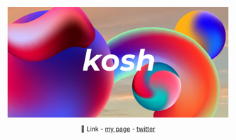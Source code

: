 <p align="center">
  <img src="https://github.com/llbxg/llbxg/blob/master/Fig/kosh.jpg?raw=true" width="500px" alt="kosh">
</p>

<p align="center">
  👻 Link - 
  <a href="https://www.kosh.dev">my page</a> - 
  <a href="https://twitter.com/llbxg">twitter</a>
</p>
